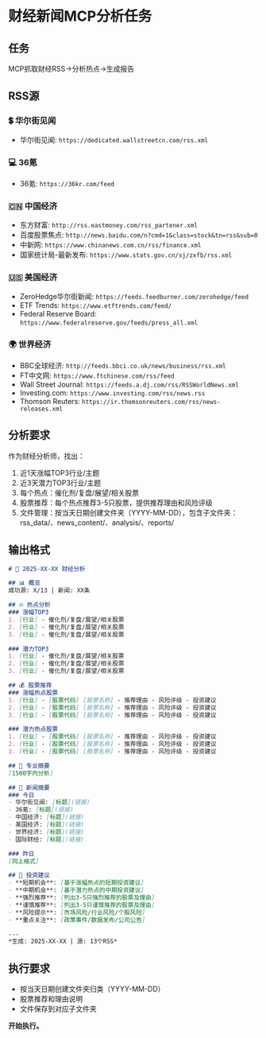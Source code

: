 # 财经新闻MCP分析任务

## 任务
MCP抓取财经RSS→分析热点→生成报告

## RSS源

### 💲 华尔街见闻
- 华尔街见闻: `https://dedicated.wallstreetcn.com/rss.xml`

### 💻 36氪
- 36氪: `https://36kr.com/feed`

### 🇨🇳 中国经济
- 东方财富: `http://rss.eastmoney.com/rss_partener.xml`
- 百度股票焦点: `http://news.baidu.com/n?cmd=1&class=stock&tn=rss&sub=0`
- 中新网: `https://www.chinanews.com.cn/rss/finance.xml`
- 国家统计局-最新发布: `https://www.stats.gov.cn/sj/zxfb/rss.xml`

### 🇺🇸 美国经济
- ZeroHedge华尔街新闻: `https://feeds.feedburner.com/zerohedge/feed`
- ETF Trends: `https://www.etftrends.com/feed/`
- Federal Reserve Board: `https://www.federalreserve.gov/feeds/press_all.xml`

### 🌍 世界经济
- BBC全球经济: `http://feeds.bbci.co.uk/news/business/rss.xml`
- FT中文网: `https://www.ftchinese.com/rss/feed`
- Wall Street Journal: `https://feeds.a.dj.com/rss/RSSWorldNews.xml`
- Investing.com: `https://www.investing.com/rss/news.rss`
- Thomson Reuters: `https://ir.thomsonreuters.com/rss/news-releases.xml`

## 分析要求
作为财经分析师，找出：
1. 近1天涨幅TOP3行业/主题
2. 近3天潜力TOP3行业/主题
3. 每个热点：催化剂/复盘/展望/相关股票
4. 股票推荐：每个热点推荐3-5只股票，提供推荐理由和风险评级
5. 文件管理：按当天日期创建文件夹（YYYY-MM-DD），包含子文件夹：rss_data/、news_content/、analysis/、reports/

## 输出格式
```markdown
# 📅 2025-XX-XX 财经分析

## 📊 概览
成功源: X/13 | 新闻: XX条

## 🔥 热点分析
### 涨幅TOP3
1. [行业] - 催化剂/复盘/展望/相关股票
2. [行业] - 催化剂/复盘/展望/相关股票
3. [行业] - 催化剂/复盘/展望/相关股票

### 潜力TOP3
1. [行业] - 催化剂/复盘/展望/相关股票
2. [行业] - 催化剂/复盘/展望/相关股票
3. [行业] - 催化剂/复盘/展望/相关股票

## 💰 股票推荐
### 涨幅热点股票
1. [行业] - [股票代码] [股票名称] - 推荐理由 - 风险评级 - 投资建议
2. [行业] - [股票代码] [股票名称] - 推荐理由 - 风险评级 - 投资建议
3. [行业] - [股票代码] [股票名称] - 推荐理由 - 风险评级 - 投资建议

### 潜力热点股票
1. [行业] - [股票代码] [股票名称] - 推荐理由 - 风险评级 - 投资建议
2. [行业] - [股票代码] [股票名称] - 推荐理由 - 风险评级 - 投资建议
3. [行业] - [股票代码] [股票名称] - 推荐理由 - 风险评级 - 投资建议

## 📝 专业摘要
[1500字内分析]

## 📰 新闻摘要
### 今日
- 华尔街见闻: [标题](链接)
- 36氪: [标题](链接)
- 中国经济: [标题](链接)
- 美国经济: [标题](链接)
- 世界经济: [标题](链接)
- 国际财经: [标题](链接)

### 昨日
[同上格式]

## 🎯 投资建议
- **短期机会**: [基于涨幅热点的短期投资建议]
- **中期机会**: [基于潜力热点的中期投资建议]
- **强烈推荐**: [列出3-5只强烈推荐的股票及理由]
- **谨慎推荐**: [列出3-5只谨慎推荐的股票及理由]
- **风险提示**: [市场风险/行业风险/个股风险]
- **重点关注**: [政策事件/数据发布/公司公告]

---
*生成: 2025-XX-XX | 源: 13个RSS*
```

## 执行要求
- 按当天日期创建文件夹归类（YYYY-MM-DD）
- 股票推荐和理由说明
- 文件保存到对应子文件夹

**开始执行。**
